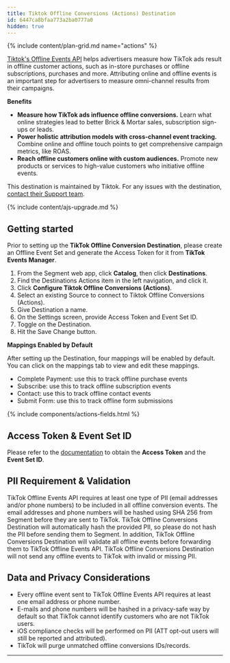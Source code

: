 ```yaml
---
title: Tiktok Offline Conversions (Actions) Destination
id: 6447ca8bfaa773a2ba0777a0
hidden: true
---
```


{% include content/plan-grid.md name="actions" %}

[Tiktok's Offline Events API](https://ads.tiktok.com/marketing_api/docs?id=1758049779688450) helps advertisers measure how TikTok ads result in offline customer actions, such as in-store purchases or offline subscriptions, purchases and more. Attributing online and offline events is an important step for advertisers to measure omni-channel results from their campaigns. 

**Benefits**
- **Measure how TikTok ads influence offline conversions.** Learn what online strategies lead to better Brick & Mortar sales, subscription sign-ups or leads. 
- **Power holistic attribution models with cross-channel event tracking.** Combine online and offline touch points to get comprehensive campaign metrics, like ROAS.
- **Reach offline customers online with custom audiences.** Promote new products or services to high-value customers who initiative offline events.


This destination is maintained by Tiktok. For any issues with the destination, [contact their Support team](mailto:segmenteng@bytedance.com).

{% include content/ajs-upgrade.md %}

## Getting started

Prior to setting up the **TikTok Offline Conversion Destination**, please create an Offline Event Set and generate the Access Token for it from **TikTok Events Manager**.

1. From the Segment web app, click **Catalog**, then click **Destinations**.
2. Find the Destinations Actions item in the left navigation, and click it.
3. Click **Configure Tiktok Offline Conversions (Actions)**.
4. Select an existing Source to connect to Tiktok Offline Conversions (Actions).
5. Give Destination a name.
6. On the Settings screen, provide Access Token and Event Set ID.
7. Toggle on the Destination.
8. Hit the Save Change button.

**Mappings Enabled by Default**

After setting up the Destination, four mappings will be enabled by default. You can click on the mappings tab to view and edit these mappings.

- Complete Payment: use this to track offline purchase events
- Subscribe: use this to track offline subscription events
- Contact: use this to track offline contact events
- Submit Form: use this to track offline form submissions

{% include components/actions-fields.html %}

## Access Token & Event Set ID
Please refer to the [documentation](https://ads.tiktok.com/marketing_api/docs?id=1758051319816193) to obtain the **Access Token** and the **Event Set ID**.

## PII Requirement & Validation
TikTok Offline Events API requires at least one type of PII (email addresses and/or phone numbers) to be included in all offline conversion events. The email addresses and phone numbers will be hashed using SHA 256 from Segment before they are sent to TikTok. TikTok Offline Conversions Destination will automatically hash the provided PII, so please do not hash the PII before sending them to Segment. In addition, TikTok Offline Conversions Destination will validate all offline events before forwarding them to TikTok Offline Events API. TikTok Offline Conversions Destination will not send any offline events to TikTok with invalid or missing PII.

## Data and Privacy Considerations
- Every offline event sent to TikTok Offline Events API requires at least one email address or phone number.
- E-mails and phone numbers will be hashed in a privacy-safe way by default so that TikTok cannot identify customers who are not TikTok users.
- iOS compliance checks will be performed on PII (ATT opt-out users will still be reported and attributed).
- TikTok will purge unmatched offline conversions IDs/records.


---
